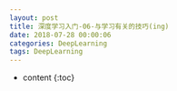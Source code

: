 ```yaml
---
layout: post
title: 深度学习入门-06-与学习有关的技巧(ing)
date: 2018-07-28 00:00:06
categories: DeepLearning
tags: DeepLearning
---
```

* content
{:toc}
